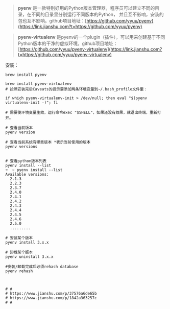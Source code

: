 



> **pyenv** 是一款特别好用的Python版本管理器，程序员可以建立不同的目录，在不同的目录里分别运行不同版本的Python， 并且互不影响，安装的包也互不影响。github项目地址：[https://github.com/yyuu/pyenv](https://link.jianshu.com?t=https://github.com/yyuu/pyenv)



> **pyenv-virtualenv** 是pyenv的一个plugin（插件），可以用来创建基于不同Python版本的干净的虚拟环境。github项目地址：[https://github.com/yyuu/pyenv-virtualenv](https://link.jianshu.com?t=https://github.com/yyuu/pyenv-virtualenv)



安装：

```shell
brew install pyenv

brew install pyenv-virtualenv
# 按照安装完后Caveats的提示要添加两条环境变量到~/.bash_profile文件里：

if which pyenv-virtualenv-init > /dev/null; then eval "$(pyenv virtualenv-init -)"; fi

# 需要使环境变量生效，运行命令exec "$SHELL"，如果还没有效果，就退出终端，重新打开。

# 查看当前版本
pyenv version

# 查看当前系统有哪些版本 *表示当前使用的版本
pyenv versions 


# 查看python版本列表
pyenv install --list
➜  ~ pyenv install --list
Available versions:
  2.1.3
  2.2.3
  2.3.7
  2.4.0
  2.4.1
  2.4.2
  2.4.3
  2.4.4
  2.4.5
  2.4.6
  2.5.0
  .........
  
# 安装某个版本
pyenv install 3.x.x

# 卸载某个版本
pyenv uninstall 3.x.x

#安装/卸载完成后必须rehash database
pyenv rehash



# # 
# https://www.jianshu.com/p/37576a6de65b
# https://www.jianshu.com/p/1842a363257c
# #



```

